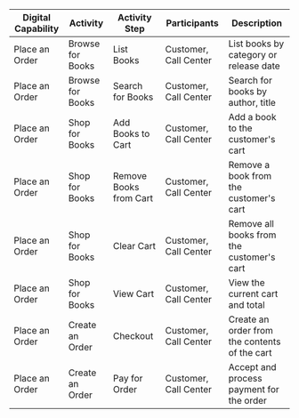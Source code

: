 | Digital Capability | Activity         | Activity Step          | Participants          | Description                                   |
|--------------------|------------------|------------------------|-----------------------|-----------------------------------------------|
| Place an Order     | Browse for Books | List Books             | Customer, Call Center | List books by category or release date        |
| Place an Order     | Browse for Books | Search for Books       | Customer, Call Center | Search for books by author, title             |
| Place an Order     | Shop for Books   | Add Books to Cart      | Customer, Call Center | Add a book to the customer's cart             |
| Place an Order     | Shop for Books   | Remove Books from Cart | Customer, Call Center | Remove a book from the customer's   cart      |
| Place an Order     | Shop for Books   | Clear Cart             | Customer, Call Center | Remove all books from the customer's cart     |
| Place an Order     | Shop for Books   | View Cart              | Customer, Call Center | View the current cart and total               |
| Place an Order     | Create an Order  | Checkout               | Customer, Call Center | Create an order from the contents of the cart |
| Place an Order     | Create an Order  | Pay for Order          | Customer, Call Center | Accept and process payment for the order      |
